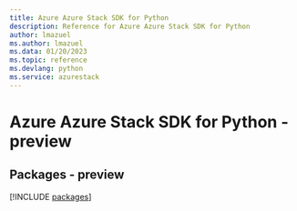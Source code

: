 ```yaml
---
title: Azure Azure Stack SDK for Python
description: Reference for Azure Azure Stack SDK for Python
author: lmazuel
ms.author: lmazuel
ms.data: 01/20/2023
ms.topic: reference
ms.devlang: python
ms.service: azurestack
---
```

# Azure Azure Stack SDK for Python - preview
## Packages - preview
[!INCLUDE [packages](azure-stack-index.md)]